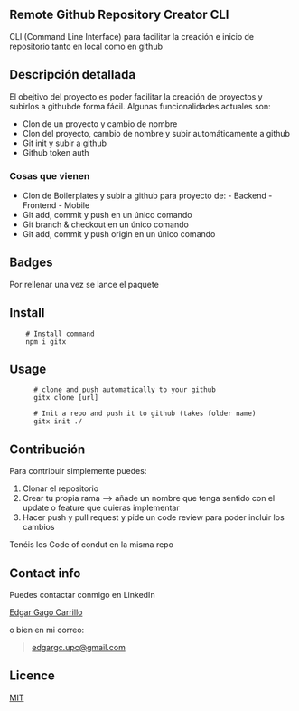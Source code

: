 ## Remote Github Repository Creator CLI

CLI (Command Line Interface) para facilitar la creación e inicio de repositorio tanto en local como en github
## Descripción detallada 

El obejtivo del proyecto es poder facilitar la creación de proyectos y subirlos a githubde forma fácil. Algunas funcionalidades actuales son:

- Clon de un proyecto y cambio de nombre 
- Clon del proyecto, cambio de nombre y subir automáticamente a github
- Git init y subir a github
- Github token auth

### Cosas que vienen

- Clon de Boilerplates y subir a github para proyecto de:
      - Backend
      - Frontend
      - Mobile
- Git add, commit y push en un único comando 
- Git branch & checkout en un único comando
- Git add, commit y push origin en un único comando


## Badges 

Por rellenar una vez se lance el paquete

## Install


```shell
    # Install command
    npm i gitx
```

## Usage

```shell
      # clone and push automatically to your github
      gitx clone [url] 
```

```shell
      # Init a repo and push it to github (takes folder name)
      gitx init ./
```


## Contribución 

Para contribuir simplemente puedes:

1. Clonar el repositorio
2. Crear tu propia rama --> añade un nombre que tenga sentido con el update o feature que quieras implementar
3. Hacer push y pull request y pide un code review para poder incluir los cambios

Tenéis los Code of condut en la misma repo
## Contact info 

Puedes contactar conmigo en LinkedIn

[Edgar Gago Carrillo]()

o bien en mi correo:

> edgargc.upc@gmail.com

## Licence 

[MIT](https://opensource.org/licenses/MIT)
